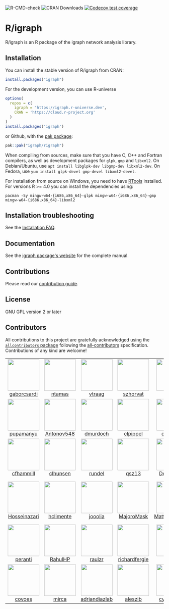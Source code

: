 
<!-- badges: start -->
![R-CMD-check](https://github.com/igraph/rigraph/workflows/R-CMD-check/badge.svg)
![CRAN Downloads](https://cranlogs.r-pkg.org/badges/igraph)
[![Codecov test coverage](https://codecov.io/gh/igraph/rigraph/branch/main/graph/badge.svg)](https://app.codecov.io/gh/igraph/rigraph?branch=main)
<!-- badges: end -->

# R/igraph

R/igraph is an R package of the igraph network analysis library.

## Installation

You can install the stable version of R/igraph from CRAN:

```r
install.packages("igraph")
```

For the development version, you can use R-universe

```r
options(
  repos = c(
    igraph = 'https://igraph.r-universe.dev',
    CRAN = 'https://cloud.r-project.org'
  )
)
install.packages('igraph')
```

or Github, with the [pak package](https://pak.r-lib.org/):

```r
pak::pak("igraph/rigraph")
```

When compiling from sources, make sure that you have C, C++ and Fortran
compilers, as well as development packages for `glpk`, `gmp` and `libxml2`.
On Debian/Ubuntu, use `apt install libglpk-dev libgmp-dev libxml2-dev`.
On Fedora, use `yum install glpk-devel gmp-devel libxml2-devel`.

For installation from source on Windows, you need to have
[RTools](https://cran.r-project.org/bin/windows/Rtools/) installed.
For versions R >= 4.0 you can install the dependencies using:

```
pacman -Sy mingw-w64-{i686,x86_64}-glpk mingw-w64-{i686,x86_64}-gmp mingw-w64-{i686,x86_64}-libxml2
```

## Installation troubleshooting

See the [Installation FAQ](https://r.igraph.org/articles/installation-troubleshooting).

## Documentation

See the [igraph package's website](https://r.igraph.org/) for the complete manual.

## Contributions

Please read our
[contribution guide](https://github.com/igraph/rigraph/blob/dev/CONTRIBUTING.md).

## License

GNU GPL version 2 or later

## Contributors


<!-- ALL-CONTRIBUTORS-LIST:START - Do not remove or modify this section -->
<!-- prettier-ignore-start -->
<!-- markdownlint-disable -->
<!-- markdownlint-restore -->
<!-- prettier-ignore-end -->

<!-- ALL-CONTRIBUTORS-LIST:END -->
<!-- ALL-CONTRIBUTORS-LIST:START - Do not remove or modify this section -->
<!-- prettier-ignore-start -->
<!-- markdownlint-disable -->

All contributions to this project are gratefully acknowledged using the [`allcontributors` package](https://github.com/ropenscilabs/allcontributors) following the [all-contributors](https://allcontributors.org) specification. Contributions of any kind are welcome!

<table>

<tr>
<td align="center">
<a href="https://github.com/gaborcsardi">
<img src="https://avatars.githubusercontent.com/u/660288?v=4" width="100px;" alt=""/>
</a><br>
<a href="https://github.com/igraph/rigraph/commits?author=gaborcsardi">gaborcsardi</a>
</td>
<td align="center">
<a href="https://github.com/ntamas">
<img src="https://avatars.githubusercontent.com/u/195637?v=4" width="100px;" alt=""/>
</a><br>
<a href="https://github.com/igraph/rigraph/commits?author=ntamas">ntamas</a>
</td>
<td align="center">
<a href="https://github.com/vtraag">
<img src="https://avatars.githubusercontent.com/u/6057804?v=4" width="100px;" alt=""/>
</a><br>
<a href="https://github.com/igraph/rigraph/commits?author=vtraag">vtraag</a>
</td>
<td align="center">
<a href="https://github.com/szhorvat">
<img src="https://avatars.githubusercontent.com/u/1212871?v=4" width="100px;" alt=""/>
</a><br>
<a href="https://github.com/igraph/rigraph/commits?author=szhorvat">szhorvat</a>
</td>
<td align="center">
<a href="https://github.com/krlmlr">
<img src="https://avatars.githubusercontent.com/u/1741643?v=4" width="100px;" alt=""/>
</a><br>
<a href="https://github.com/igraph/rigraph/commits?author=krlmlr">krlmlr</a>
</td>
<td align="center">
<a href="https://github.com/adalisan">
<img src="https://avatars.githubusercontent.com/u/1790714?v=4" width="100px;" alt=""/>
</a><br>
<a href="https://github.com/igraph/rigraph/commits?author=adalisan">adalisan</a>
</td>
<td align="center">
<a href="https://github.com/igraph">
<img src="https://avatars.githubusercontent.com/u/8360597?v=4" width="100px;" alt=""/>
</a><br>
<a href="https://github.com/igraph/rigraph/commits?author=igraph">igraph</a>
</td>
</tr>


<tr>
<td align="center">
<a href="https://github.com/pupamanyu">
<img src="https://avatars.githubusercontent.com/u/1937416?v=4" width="100px;" alt=""/>
</a><br>
<a href="https://github.com/igraph/rigraph/commits?author=pupamanyu">pupamanyu</a>
</td>
<td align="center">
<a href="https://github.com/Antonov548">
<img src="https://avatars.githubusercontent.com/u/22891541?v=4" width="100px;" alt=""/>
</a><br>
<a href="https://github.com/igraph/rigraph/commits?author=Antonov548">Antonov548</a>
</td>
<td align="center">
<a href="https://github.com/dmurdoch">
<img src="https://avatars.githubusercontent.com/u/1935680?v=4" width="100px;" alt=""/>
</a><br>
<a href="https://github.com/igraph/rigraph/commits?author=dmurdoch">dmurdoch</a>
</td>
<td align="center">
<a href="https://github.com/clpippel">
<img src="https://avatars.githubusercontent.com/u/9609214?v=4" width="100px;" alt=""/>
</a><br>
<a href="https://github.com/igraph/rigraph/commits?author=clpippel">clpippel</a>
</td>
<td align="center">
<a href="https://github.com/dougmet">
<img src="https://avatars.githubusercontent.com/u/5878305?v=4" width="100px;" alt=""/>
</a><br>
<a href="https://github.com/igraph/rigraph/commits?author=dougmet">dougmet</a>
</td>
<td align="center">
<a href="https://github.com/wael-sadek">
<img src="https://avatars.githubusercontent.com/u/42678896?v=4" width="100px;" alt=""/>
</a><br>
<a href="https://github.com/igraph/rigraph/commits?author=wael-sadek">wael-sadek</a>
</td>
<td align="center">
<a href="https://github.com/kasterma">
<img src="https://avatars.githubusercontent.com/u/421437?v=4" width="100px;" alt=""/>
</a><br>
<a href="https://github.com/igraph/rigraph/commits?author=kasterma">kasterma</a>
</td>
</tr>


<tr>
<td align="center">
<a href="https://github.com/cfhammill">
<img src="https://avatars.githubusercontent.com/u/7467038?v=4" width="100px;" alt=""/>
</a><br>
<a href="https://github.com/igraph/rigraph/commits?author=cfhammill">cfhammill</a>
</td>
<td align="center">
<a href="https://github.com/clhunsen">
<img src="https://avatars.githubusercontent.com/u/2649820?v=4" width="100px;" alt=""/>
</a><br>
<a href="https://github.com/igraph/rigraph/commits?author=clhunsen">clhunsen</a>
</td>
<td align="center">
<a href="https://github.com/rundel">
<img src="https://avatars.githubusercontent.com/u/273926?v=4" width="100px;" alt=""/>
</a><br>
<a href="https://github.com/igraph/rigraph/commits?author=rundel">rundel</a>
</td>
<td align="center">
<a href="https://github.com/qsz13">
<img src="https://avatars.githubusercontent.com/u/4075761?v=4" width="100px;" alt=""/>
</a><br>
<a href="https://github.com/igraph/rigraph/commits?author=qsz13">qsz13</a>
</td>
<td align="center">
<a href="https://github.com/DexGroves">
<img src="https://avatars.githubusercontent.com/u/10374782?v=4" width="100px;" alt=""/>
</a><br>
<a href="https://github.com/igraph/rigraph/commits?author=DexGroves">DexGroves</a>
</td>
<td align="center">
<a href="https://github.com/QuLogic">
<img src="https://avatars.githubusercontent.com/u/302469?v=4" width="100px;" alt=""/>
</a><br>
<a href="https://github.com/igraph/rigraph/commits?author=QuLogic">QuLogic</a>
</td>
<td align="center">
<a href="https://github.com/dalloliogm">
<img src="https://avatars.githubusercontent.com/u/14500?v=4" width="100px;" alt=""/>
</a><br>
<a href="https://github.com/igraph/rigraph/commits?author=dalloliogm">dalloliogm</a>
</td>
</tr>


<tr>
<td align="center">
<a href="https://github.com/Hosseinazari">
<img src="https://avatars.githubusercontent.com/u/971459?v=4" width="100px;" alt=""/>
</a><br>
<a href="https://github.com/igraph/rigraph/commits?author=Hosseinazari">Hosseinazari</a>
</td>
<td align="center">
<a href="https://github.com/hclimente">
<img src="https://avatars.githubusercontent.com/u/5196281?v=4" width="100px;" alt=""/>
</a><br>
<a href="https://github.com/igraph/rigraph/commits?author=hclimente">hclimente</a>
</td>
<td align="center">
<a href="https://github.com/jooolia">
<img src="https://avatars.githubusercontent.com/u/1899722?v=4" width="100px;" alt=""/>
</a><br>
<a href="https://github.com/igraph/rigraph/commits?author=jooolia">jooolia</a>
</td>
<td align="center">
<a href="https://github.com/MajoroMask">
<img src="https://avatars.githubusercontent.com/u/19700954?v=4" width="100px;" alt=""/>
</a><br>
<a href="https://github.com/igraph/rigraph/commits?author=MajoroMask">MajoroMask</a>
</td>
<td align="center">
<a href="https://github.com/MatthieuStigler">
<img src="https://avatars.githubusercontent.com/u/108840?v=4" width="100px;" alt=""/>
</a><br>
<a href="https://github.com/igraph/rigraph/commits?author=MatthieuStigler">MatthieuStigler</a>
</td>
<td align="center">
<a href="https://github.com/mhils">
<img src="https://avatars.githubusercontent.com/u/1019198?v=4" width="100px;" alt=""/>
</a><br>
<a href="https://github.com/igraph/rigraph/commits?author=mhils">mhils</a>
</td>
<td align="center">
<a href="https://github.com/das-intensity">
<img src="https://avatars.githubusercontent.com/u/12521554?v=4" width="100px;" alt=""/>
</a><br>
<a href="https://github.com/igraph/rigraph/commits?author=das-intensity">das-intensity</a>
</td>
</tr>


<tr>
<td align="center">
<a href="https://github.com/peranti">
<img src="https://avatars.githubusercontent.com/u/9472741?v=4" width="100px;" alt=""/>
</a><br>
<a href="https://github.com/igraph/rigraph/commits?author=peranti">peranti</a>
</td>
<td align="center">
<a href="https://github.com/RahulHP">
<img src="https://avatars.githubusercontent.com/u/4871132?v=4" width="100px;" alt=""/>
</a><br>
<a href="https://github.com/igraph/rigraph/commits?author=RahulHP">RahulHP</a>
</td>
<td align="center">
<a href="https://github.com/raulzr">
<img src="https://avatars.githubusercontent.com/u/13007941?v=4" width="100px;" alt=""/>
</a><br>
<a href="https://github.com/igraph/rigraph/commits?author=raulzr">raulzr</a>
</td>
<td align="center">
<a href="https://github.com/richardfergie">
<img src="https://avatars.githubusercontent.com/u/2488905?v=4" width="100px;" alt=""/>
</a><br>
<a href="https://github.com/igraph/rigraph/commits?author=richardfergie">richardfergie</a>
</td>
<td align="center">
<a href="https://github.com/zeehio">
<img src="https://avatars.githubusercontent.com/u/75441?v=4" width="100px;" alt=""/>
</a><br>
<a href="https://github.com/igraph/rigraph/commits?author=zeehio">zeehio</a>
</td>
<td align="center">
<a href="https://github.com/simoncarrignon">
<img src="https://avatars.githubusercontent.com/u/4749455?v=4" width="100px;" alt=""/>
</a><br>
<a href="https://github.com/igraph/rigraph/commits?author=simoncarrignon">simoncarrignon</a>
</td>
<td align="center">
<a href="https://github.com/smoe">
<img src="https://avatars.githubusercontent.com/u/207407?v=4" width="100px;" alt=""/>
</a><br>
<a href="https://github.com/igraph/rigraph/commits?author=smoe">smoe</a>
</td>
</tr>


<tr>
<td align="center">
<a href="https://github.com/covoes">
<img src="https://avatars.githubusercontent.com/u/4109501?v=4" width="100px;" alt=""/>
</a><br>
<a href="https://github.com/igraph/rigraph/commits?author=covoes">covoes</a>
</td>
<td align="center">
<a href="https://github.com/mirca">
<img src="https://avatars.githubusercontent.com/u/13077051?v=4" width="100px;" alt=""/>
</a><br>
<a href="https://github.com/igraph/rigraph/commits?author=mirca">mirca</a>
</td>
<td align="center">
<a href="https://github.com/adriandiazlab">
<img src="https://avatars.githubusercontent.com/u/50892826?v=4" width="100px;" alt=""/>
</a><br>
<a href="https://github.com/igraph/rigraph/commits?author=adriandiazlab">adriandiazlab</a>
</td>
<td align="center">
<a href="https://github.com/aleszib">
<img src="https://avatars.githubusercontent.com/u/9567948?v=4" width="100px;" alt=""/>
</a><br>
<a href="https://github.com/igraph/rigraph/commits?author=aleszib">aleszib</a>
</td>
<td align="center">
<a href="https://github.com/cynthiahqy">
<img src="https://avatars.githubusercontent.com/u/29718979?v=4" width="100px;" alt=""/>
</a><br>
<a href="https://github.com/igraph/rigraph/commits?author=cynthiahqy">cynthiahqy</a>
</td>
<td align="center">
<a href="https://github.com/etheleon">
<img src="https://avatars.githubusercontent.com/u/2868858?v=4" width="100px;" alt=""/>
</a><br>
<a href="https://github.com/igraph/rigraph/commits?author=etheleon">etheleon</a>
</td>
<td align="center">
<a href="https://github.com/stnava">
<img src="https://avatars.githubusercontent.com/u/324222?v=4" width="100px;" alt=""/>
</a><br>
<a href="https://github.com/igraph/rigraph/commits?author=stnava">stnava</a>
</td>
</tr>

</table>

<!-- markdownlint-enable -->
<!-- prettier-ignore-end -->
<!-- ALL-CONTRIBUTORS-LIST:END -->

